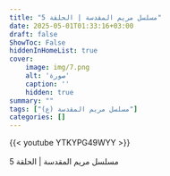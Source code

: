 ```yaml
---
title: "مسلسل مريم المقدسة | الحلقة 5"
date: 2025-05-01T01:33:16+03:00
draft: false
ShowToc: False
hiddenInHomeList: true
cover:
    image: img/7.png
    alt: 'صورة'
    caption: ''
    hidden: true
summary: ""
tags: ["مسلسل مريم المقدسة (ع)"]
categories: []
---
```


{{< youtube YTKYPG49WYY >}}  
<br>
مسلسل مريم المقدسة | الحلقة 5
